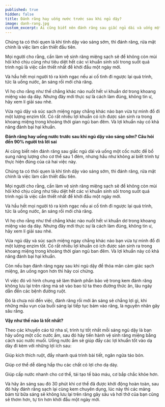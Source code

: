 ```yaml
---
published: true
hidden: false
title: Đánh răng hay uống nước trước sau khi ngủ dậy?
image: danh-rang.jpg
custom_excerpt: Ai cũng biết nên đánh răng sau giấc ngủ dài và uống một cốc nước để bổ sung năng lượng cho cơ thể sau 1 đêm, nhưng hầu như không ai biết trình tự thực hiện đúng của cả hai việc này.
---
```


Chúng ta có thói quen là khi tỉnh dậy vào sáng sớm, thì đánh răng, rửa mặt chính là việc làm cần thiết đầu tiên.


Mọi người cho rằng, cần làm vệ sinh răng miệng sạch sẽ để không còn mùi hôi khó chịu cũng như tiêu diệt hết các vi khuẩn sinh sôi trong suốt quá trình ngủ là việc cần thiết nhất để khởi đầu một ngày mới.

Và hầu hết mọi người tỏ ra kinh ngạc nếu ai cố tình đi ngược lại quá trình, tức là uống nước, ăn sáng rồi mới chà răng.

Vì họ cho rằng như thế chẳng khác nào nuốt hết vi khuẩn dơ trong khoang miệng vào dạ dày. Nhưng đây mới thực sự là cách làm đúng, không tin ư, hãy xem lí giải sau nhé.

Vừa ngủ dậy và súc sạch miệng ngay chẳng khác nào bạn vừa tự mình đổ đi một lượng enzim tốt. Có rất nhiều lợi khuẩn có ích được sản sinh ra trong khoang miệng trong khoảng thời gian ngủ ban đêm. Và lợi khuẩn này có khả năng đánh bại hại khuẩn.

**Đánh răng hay uống nước trước sau khi ngủ dậy vào sáng sớm? Câu hỏi đến 90% người trả lời sai**

Ai cũng biết nên đánh răng sau giấc ngủ dài và uống một cốc nước để bổ sung năng lượng cho cơ thể sau 1 đêm, nhưng hầu như không ai biết trình tự thực hiện đúng của cả hai việc này.

Chúng ta có thói quen là khi tỉnh dậy vào sáng sớm, thì đánh răng, rửa mặt chính là việc làm cần thiết đầu tiên.

Mọi người cho rằng, cần làm vệ sinh răng miệng sạch sẽ để không còn mùi hôi khó chịu cũng như tiêu diệt hết các vi khuẩn sinh sôi trong suốt quá trình ngủ là việc cần thiết nhất để khởi đầu một ngày mới.

Và hầu hết mọi người tỏ ra kinh ngạc nếu ai cố tình đi ngược lại quá trình, tức là uống nước, ăn sáng rồi mới chà răng.

Vì họ cho rằng như thế chẳng khác nào nuốt hết vi khuẩn dơ trong khoang miệng vào dạ dày. Nhưng đây mới thực sự là cách làm đúng, không tin ư, hãy xem lí giải sau nhé.

Vừa ngủ dậy và súc sạch miệng ngay chẳng khác nào bạn vừa tự mình đổ đi một lượng enzim tốt. Có rất nhiều lợi khuẩn có ích được sản sinh ra trong khoang miệng trong khoảng thời gian ngủ ban đêm. Và lợi khuẩn này có khả năng đánh bại hại khuẩn.

Còn nếu bạn đánh răng ngay sau khi ngủ dậy để thỏa mãn cảm giác sạch miệng, ăn uống ngon hơn thì hãy coi chừng.

Vì việc đó vô hình chung sẽ làm thành phần bảo vệ trong kem đánh răng không lưu lại trên răng mà sẽ vào bao tử ta theo đường thức ăn, lâu ngày dẫn đến các bệnh đường ruột.

Đó là chưa nói đến việc, đánh răng rồi mới ăn sáng sẽ chẳng lợi gì, khi những mẫu vụn của buổi sáng lại tiếp tục bám vào răng, là nguyên nhân gây sâu răng.

**Vậy như thế nào là tốt nhất?**

Theo các khuyến cáo từ nha sĩ, trình tự tốt nhất mỗi sáng ngủ dậy là bạn hãy uống một cốc nước ấm, sau đó hãy tiến hành vệ sinh răng miệng bằng cách súc nước muối. Uống nước ấm sẽ giúp đẩy các lợi khuẩn tốt vào dạ dày đi kèm với những lợi ích sau:

Giúp kích thích ruột, đẩy nhanh quá trình bài tiết, ngăn ngừa táo bón.

Giúp cơ thể dễ dàng hấp thu các chất có lợi cho dạ dày.

Giúp cấp nước nhanh cho cơ thể, tái tạo tế bào máu, cơ bắp chắc khỏe hơn.

Và hãy ăn sáng sau đó 30 phút khi cơ thể đã được khởi động hoàn toàn, sau đó hãy đánh răng sạch lại cùng kem chuyên dụng, lúc này thì các mảng bám từ bữa sáng sẽ không lưu lại trên răng gây sâu và hơi thở của bạn cũng sẽ thơm hơn, tự tin hơn khởi đầu một ngày mới.
